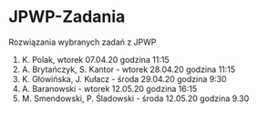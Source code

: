 # JPWP-Zadania
Rozwiązania wybranych zadań z JPWP

1. K. Polak, wtorek 07.04.20 godzina 11:15
2. A. Brytańczyk, S. Kantor - wtorek 28.04.20 godzina 11:15
3. K. Głowińska, J. Kułacz - środa 29.04.20 godzina 9:30
4. A. Baranowski - wtorek 12.05.20 godzina 16:15
5. M. Smendowski, P. Śladowski - środa 12.05.20 godzina 9.30
